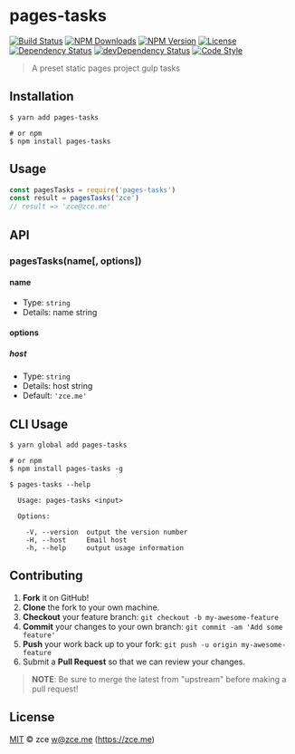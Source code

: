 # pages-tasks

[![Build Status][travis-image]][travis-url]
[![NPM Downloads][downloads-image]][downloads-url]
[![NPM Version][version-image]][version-url]
[![License][license-image]][license-url]
[![Dependency Status][dependency-image]][dependency-url]
[![devDependency Status][devdependency-image]][devdependency-url]
[![Code Style][style-image]][style-url]

> A preset static pages project gulp tasks

## Installation

```shell
$ yarn add pages-tasks

# or npm
$ npm install pages-tasks
```

## Usage

<!-- TODO: Introduction of API use -->

```javascript
const pagesTasks = require('pages-tasks')
const result = pagesTasks('zce')
// result => 'zce@zce.me'
```

## API

<!-- TODO: Introduction of API -->

### pagesTasks(name[, options])

#### name

- Type: `string`
- Details: name string

#### options

##### host

- Type: `string`
- Details: host string
- Default: `'zce.me'`

## CLI Usage

<!-- TODO: Introduction of CLI -->

```shell
$ yarn global add pages-tasks

# or npm
$ npm install pages-tasks -g
```

```shell
$ pages-tasks --help

  Usage: pages-tasks <input>

  Options:

    -V, --version  output the version number
    -H, --host     Email host
    -h, --help     output usage information
```

## Contributing

1. **Fork** it on GitHub!
2. **Clone** the fork to your own machine.
3. **Checkout** your feature branch: `git checkout -b my-awesome-feature`
4. **Commit** your changes to your own branch: `git commit -am 'Add some feature'`
5. **Push** your work back up to your fork: `git push -u origin my-awesome-feature`
6. Submit a **Pull Request** so that we can review your changes.

> **NOTE**: Be sure to merge the latest from "upstream" before making a pull request!

## License

[MIT](LICENSE) &copy; zce <w@zce.me> (https://zce.me)



[travis-image]: https://img.shields.io/travis/zce/pages-tasks.svg
[travis-url]: https://travis-ci.org/zce/pages-tasks
[downloads-image]: https://img.shields.io/npm/dm/pages-tasks.svg
[downloads-url]: https://npmjs.org/package/pages-tasks
[version-image]: https://img.shields.io/npm/v/pages-tasks.svg
[version-url]: https://npmjs.org/package/pages-tasks
[license-image]: https://img.shields.io/github/license/zce/pages-tasks.svg
[license-url]: https://github.com/zce/pages-tasks/blob/master/LICENSE
[dependency-image]: https://img.shields.io/david/zce/pages-tasks.svg
[dependency-url]: https://david-dm.org/zce/pages-tasks
[devdependency-image]: https://img.shields.io/david/dev/zce/pages-tasks.svg
[devdependency-url]: https://david-dm.org/zce/pages-tasks?type=dev
[style-image]: https://img.shields.io/badge/code_style-standard-brightgreen.svg
[style-url]: http://standardjs.com
